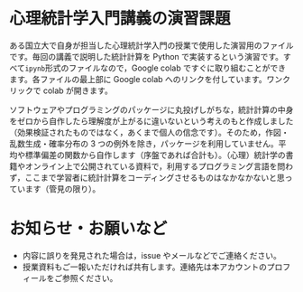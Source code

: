 # 心理統計学入門講義の演習課題

ある国立大で自身が担当した心理統計学入門の授業で使用した演習用のファイルです。毎回の講義で説明した統計計算を Python で実装するという演習です。すべて`ipynb`形式のファイルなので，Google colab ですぐに取り組むことができます。各ファイルの最上部に Google colab へのリンクを付しています。ワンクリックで colab が開きます。

ソフトウェアやプログラミングのパッケージに丸投げしがちな，統計計算の中身をゼロから自作したら理解度が上がるに違いないという考えのもと作成しました（効果検証されたものではなく，あくまで個人の信念です）。そのため，作図・乱数生成・確率分布の 3 つの例外を除き，パッケージを利用していません。平均や標準偏差の関数から自作します（序盤であれば合計も）。（心理）統計学の書籍やオンライン上で公開されている資料で，利用するプログラミング言語を問わず，ここまで学習者に統計計算をコーディングさせるものはなかなかないと思っています（管見の限り）。

# お知らせ・お願いなど

- 内容に誤りを発見された場合は，issue やメールなどでご連絡ください。
- 授業資料もご一報いただければ共有します。連絡先は本アカウントのプロフィールをご参照ください。
